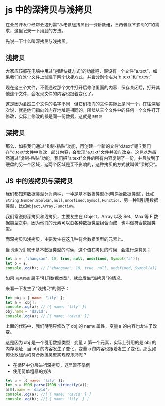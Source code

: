<!-- Date: 2017-09-25 03:58 -->

# js 中的深拷贝与浅拷贝

在业务开发中经常会遇到需“从老数组拷贝出一份新数组，且两者互不影响的”的需求，这里记录一下用到的方法。

先说一下什么叫深拷贝与浅拷贝。

## 浅拷贝

大家应该都在电脑中用过“创建快捷方式”的功能吧，假设有一个文件“a.text”，如果我们在这个文件上创建了两个快捷方式，并且分别命名为“b.text"和"c.test"

现在这三个文件，不管通过那个文件打开后修改里面的内容，保存关闭后，打开其他连个文件，会发现文件的内容也跟着变化了。

这是因为虽然三个文件的名字不同，但它们指向的文件实际上是同一个，在往深层次说，就是他们指向的内存地址是相同的，所以从三个文件中的任何一个文件打开修改，实际上修改的都是同一份数据，这就是`浅拷贝`

## 深拷贝

那么，如果我们通过“复制-粘贴”功能，再创建一个新的文件“d.text”呢？我们在"d.text"文件中修改一部分内容，会发现"a.text"文件并没有改变。这是以为虽然通过“复制-粘贴”功能，我们把"a.text"文件的所有内容复制了一份，并且放到了硬盘的另一个区域，这两个区域是互不影响的，这种拷贝的方式就叫做“深拷贝”。

## JS 中的浅拷贝与深拷贝

我们都知道数据类型分为两种，一种是基本数据类型(也叫原始数据类型)，比如`String,Number,Boolean,null,undefined,Symbol,Function`，另一种叫引用数据类型，比如`Object,Array,Function`。

我们常说的深拷贝和浅拷贝，主要发生在 Object，Array 以及 Set、Map 等 F 数据类型之中，因为他们的元素可以由各种数据类型组合而成，也叫做符合数据类型。

而深拷贝和浅拷贝，主要发生在这几种符合数据类型的元素上。

当 `元素的值` 属于基本数据类型的时候，这个值在拷贝的时候，会进行深拷贝；

```js
let a = ['zhangsan', 10, true, null, undefined, Symbol('a')];
let b = a;
console.log(b); // ["zhangsan", 10, true, null, undefined, Symbol(a)]
```

如果 `元素的值` 属于"引用数据类型"，就会发生“浅拷贝”的情况。

来看一下发生了“浅拷贝”的例子：

```js
let obj = { name: 'lily' };
let a = [obj];
console.log(a); // [{ name: 'lily' }]
obj.name = 'david';
console.log(a); // [{ name: 'david' }]
```

上面的代码中，我们明明只修改了 obj 的 name 属性，变量 a 的内容也发生了改变。

这是因为 obj 是一个引用数据类型，变量 a 第一个元素，实际上引用的是 obj 的内存地址，当 obj 的内容发生了变化，变量 a 的内容也跟着发生了变化。那么如何让数组内的符合数据类型实现深拷贝呢？

-   在循环中分层进行深拷贝，这里暂不举例
-   使用简单粗暴的方法

```js
let a = [{ name: 'lily' }];
let b = JSON.parse(JSON.stringify(a));
a[0].name = 'david';
console.log(a); //[ { name: 'david' } ]
console.log(b); //[ { name: 'lily' } ]
```
